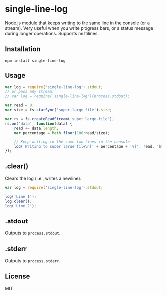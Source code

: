 # single-line-log

Node.js module that keeps writing to the same line in the console (or a stream). Very useful when you write progress bars, or a status message during longer operations. Supports multilines.


## Installation

	npm install single-line-log


## Usage

``` js
var log = require('single-line-log').stdout;
// or pass any stream:
// var log = require('single-line-log')(process.stdout);

var read = 0;
var size = fs.statSync('super-large-file').size;

var rs = fs.createReadStream('super-large-file');
rs.on('data', function(data) {
	read += data.length;
	var percentage = Math.floor(100*read/size);

	// Keep writing to the same two lines in the console
	log('Writing to super large file\n[' + percentage + '%]', read, 'bytes read');
});
```

## .clear()

Clears the log (i.e., writes a newline).

``` js
var log = require('single-line-log').stdout;

log('Line 1');
log.clear();
log('Line 2');
```


## .stdout

Outputs to `process.stdout`.


## .stderr

Outputs to `process.stderr`.


## License

MIT
